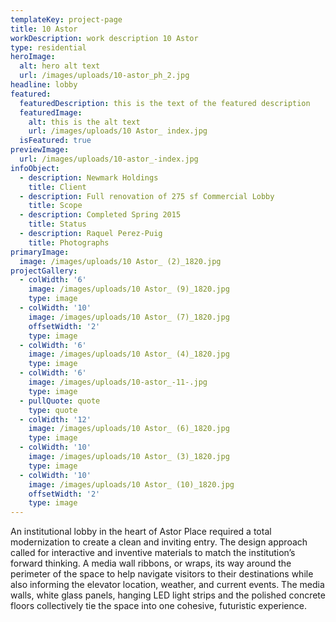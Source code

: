 ```yaml
---
templateKey: project-page
title: 10 Astor
workDescription: work description 10 Astor
type: residential
heroImage:
  alt: hero alt text
  url: /images/uploads/10-astor_ph_2.jpg
headline: lobby
featured:
  featuredDescription: this is the text of the featured description
  featuredImage:
    alt: this is the alt text
    url: /images/uploads/10 Astor_ index.jpg
  isFeatured: true
previewImage:
  url: /images/uploads/10-astor_-index.jpg
infoObject:
  - description: Newmark Holdings
    title: Client
  - description: Full renovation of 275 sf Commercial Lobby
    title: Scope
  - description: Completed Spring 2015
    title: Status
  - description: Raquel Perez-Puig
    title: Photographs
primaryImage:
  image: /images/uploads/10 Astor_ (2)_1820.jpg
projectGallery:
  - colWidth: '6'
    image: /images/uploads/10 Astor_ (9)_1820.jpg
    type: image
  - colWidth: '10'
    image: /images/uploads/10 Astor_ (7)_1820.jpg
    offsetWidth: '2'
    type: image
  - colWidth: '6'
    image: /images/uploads/10 Astor_ (4)_1820.jpg
    type: image
  - colWidth: '6'
    image: /images/uploads/10-astor_-11-.jpg
    type: image
  - pullQuote: quote
    type: quote
  - colWidth: '12'
    image: /images/uploads/10 Astor_ (6)_1820.jpg
    type: image
  - colWidth: '10'
    image: /images/uploads/10 Astor_ (3)_1820.jpg
    type: image
  - colWidth: '10'
    image: /images/uploads/10 Astor_ (10)_1820.jpg
    offsetWidth: '2'
    type: image
---
```



An institutional lobby in the heart of Astor Place required a total modernization to create a clean and inviting entry. The design approach called for interactive and inventive materials to match the institution’s forward thinking. A media wall ribbons, or wraps, its way around the perimeter of the space to help navigate visitors to their destinations while also informing the elevator location, weather, and current events. The media walls, white glass panels, hanging LED light strips and the polished concrete floors collectively tie the space into one cohesive, futuristic experience.
